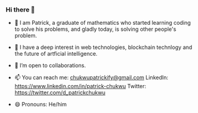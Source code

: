 ### Hi there 👋

- 🔭 I am Patrick, a graduate of mathematics who started learning coding to solve his problems, and gladly today, is solving other people's problem.

- 🌱 I have a deep interest in web technologies, blockchain technlogy and the future of artficial intelligence.

- 👯 I’m open to collaborations.

- 📫 You can reach me:
 chukwupatrickify@gmail.com
LinkedIn: https://www.linkedin.com/in/patrick-chukwu
Twitter: https://twitter.com/d_patrickchukwu

- 😄 Pronouns: He/him


